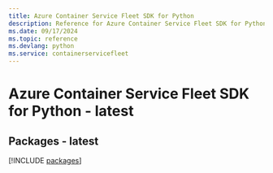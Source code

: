 ```yaml
---
title: Azure Container Service Fleet SDK for Python
description: Reference for Azure Container Service Fleet SDK for Python
ms.date: 09/17/2024
ms.topic: reference
ms.devlang: python
ms.service: containerservicefleet
---
```

# Azure Container Service Fleet SDK for Python - latest
## Packages - latest
[!INCLUDE [packages](container-service-fleet-index.md)]
